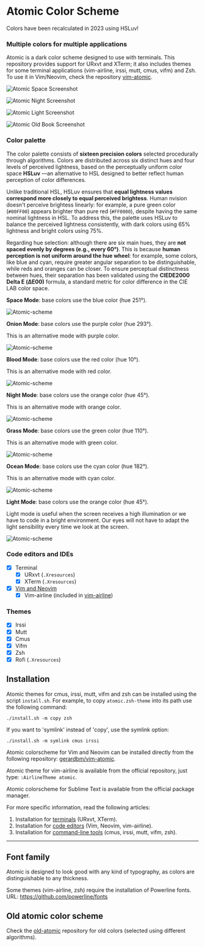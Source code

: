 # Atomic Color Scheme

Colors have been recalculated in 2023 using HSLuv!

### Multiple colors for multiple applications

Atomic is a dark color scheme designed to use with terminals. This repository provides support for URxvt and XTerm; it also includes themes for some terminal applications (vim-airline, irssi, mutt, cmus, vifm) and Zsh. To use it in Vim/Neovim, check the repository [vim-atomic](https://github.com/gerardbm/vim-atomic).

![Atomic Space Screenshot](https://github.com/gerardbm/atomic/blob/master/img/screenshots/Atomic-Space-Screenshot_v2.png)

![Atomic Night Screenshot](https://github.com/gerardbm/atomic/blob/master/img/screenshots/Atomic-Night-Screenshot_v2.png)

![Atomic Light Screenshot](https://github.com/gerardbm/atomic/blob/master/img/screenshots/Atomic-Light-Screenshot_v2.png)

![Atomic Old Book Screenshot](https://github.com/gerardbm/atomic/blob/master/img/screenshots/Atomic-Old-Book-Screenshot_v1.png)

### Color palette

The color palette consists of **sixteen precision colors** selected procedurally through algorithms. Colors are distributed across six distinct hues and four levels of perceived lightness, based on the perceptually uniform color space **HSLuv** —an alternative to HSL designed to better reflect human perception of color differences.

Unlike traditional HSL, HSLuv ensures that **equal lightness values correspond more closely to equal perceived brightess**. Human nvision doesn't perceive brightess linearly: for example, a pure green color (`#00FF00`) appears brighter than pure red (`#FF0000`), despite having the same nominal lightness in HSL. To address this, the palette uses HSLuv to balance the perceived lightness consistently, with dark colors using 65% lightness and bright colors using 75%.

Regarding hue selection: although there are six main hues, they are **not spaced evenly by degrees (e.g., every 60°)**. This is because **human perception is not uniform around the hue wheel**: for example, some colors, like blue and cyan, require greater angular separation to be distinguishable, while reds and oranges can be closer. To ensure perceptual distinctness between hues, their separation has been validated using the **CIEDE2000 Delta E (ΔE00)** formula, a standard metric for color difference in the CIE LAB color space.

**Space Mode**: base colors use the blue color (hue 251°).

![Atomic-scheme](https://github.com/gerardbm/Atomic/blob/master/img/atomic-space-mc.png)

**Onion Mode**: base colors use the purple color (hue 293°).

This is an alternative mode with purple color.

![Atomic-scheme](https://github.com/gerardbm/Atomic/blob/master/img/atomic-onion-mc.png)

**Blood Mode**: base colors use the red color (hue 10°).

This is an alternative mode with red color.

![Atomic-scheme](https://github.com/gerardbm/Atomic/blob/master/img/atomic-blood-mc.png)

**Night Mode**: base colors use the orange color (hue 45°).

This is an alternative mode with orange color.

![Atomic-scheme](https://github.com/gerardbm/Atomic/blob/master/img/atomic-night-mc.png)

**Grass Mode**: base colors use the green color (hue 110°).

This is an alternative mode with green color.

![Atomic-scheme](https://github.com/gerardbm/Atomic/blob/master/img/atomic-grass-mc.png)

**Ocean Mode**: base colors use the cyan color (hue 182°).

This is an alternative mode with cyan color.

![Atomic-scheme](https://github.com/gerardbm/Atomic/blob/master/img/atomic-ocean-mc.png)

**Light Mode**: base colors use the orange color (hue 45°).

Light mode is useful when the screen receives a high illumination or we have to code in a bright environment. Our eyes will not have to adapt the light sensibility every time we look at the screen.

![Atomic-scheme](https://github.com/gerardbm/Atomic/blob/master/img/atomic-light-mc.png)

### Code editors and IDEs

- [x] Terminal
	- [x] URxvt (`.Xresources`)
	- [x] XTerm (`.Xresources`)
- [x] [Vim and Neovim](https://github.com/gerardbm/vim-atomic)
	- [x] Vim-airline (included in [vim-airline](https://github.com/vim-airline/vim-airline))

### Themes

- [x] Irssi
- [x] Mutt
- [x] Cmus
- [x] Vifm
- [x] Zsh
- [x] Rofi (`.Xresources`)

## Installation

Atomic themes for cmus, irssi, mutt, vifm and zsh can be installed using the script `install.sh`. For example, to copy `atomic.zsh-theme` into its path use the following command:

`./install.sh -m copy zsh`

If you want to 'symlink' instead of 'copy', use the symlink option:

`./install.sh -m symlink cmus irssi`

Atomic colorscheme for Vim and Neovim can be installed directly from the following repository: [gerardbm/vim-atomic](https://github.com/gerardbm/vim-atomic).

Atomic theme for vim-airline is available from the official repository, just type: `:AirlineTheme atomic`.

Atomic colorscheme for Sublime Text is available from the official package manager.

For more specific information, read the following articles:

1. Installation for [terminals](https://github.com/gerardbm/atomic/blob/master/INSTALL_TERM.md) (URxvt, XTerm).
2. Installation for [code editors](https://github.com/gerardbm/atomic/blob/master/INSTALL_EDITORS.md) (Vim, Neovim, vim-airline).
3. Installation for [command-line tools](https://github.com/gerardbm/atomic/blob/master/INSTALL_TOOLS.md) (cmus, irssi, mutt, vifm, zsh).

- - -

## Font family

Atomic is designed to look good with any kind of typography, as colors are distinguishable to any thickness.

Some themes (vim-airline, zsh) require the installation of Powerline fonts.
URL: https://github.com/powerline/fonts

## Old atomic color scheme

Check the [old-atomic](https://github.com/gerardbm/old-atomic) repository for old colors (selected using different algorithms).
